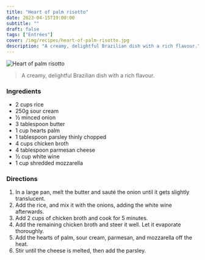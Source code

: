 ```yaml
---
title: "Heart of palm risotto"
date: 2023-04-15T19:00:00
subtitle: ""
draft: false
tags: ["Entrées"]
cover: /img/recipes/heart-of-palm-risotto.jpg
description: "A creamy, delightful Brazilian dish with a rich flavour."
---
```


<div class="my-flexbox row-collapse center basic-gap" >
  <div>
    <img src="/img/recipes/heart-of-palm-risotto.jpg" alt="Heart of palm risotto" class="cover-img">
  </div>
  <div>
    <blockquote>
      A creamy, delightful Brazilian dish with a rich flavour.
    </blockquote>
  </div>
</div>

### Ingredients

- 2 cups rice
- 250g sour cream
- ½ minced onion
- 3 tablespoon butter
- 1 cup hearts palm
- 1 tablespoon parsley thinly chopped
- 4 cups chicken broth
- 4 tablespoon parmesan cheese
- ½ cup white wine
- 1 cup shredded mozzarella

### Directions

1. In a large pan, melt the butter and sauté the onion until it gets slightly translucent.
2. Add the rice, and mix it with the onions, adding the white wine afterwards.
3. Add 2 cups of chicken broth and cook for 5 minutes.
5. Add the remaining chicken broth and steer it well. Let it evaporate thoroughly.
6. Add the hearts of palm, sour cream, parmesan, and mozzarella off the heat.
7. Stir until the cheese is melted, then add the parsley.